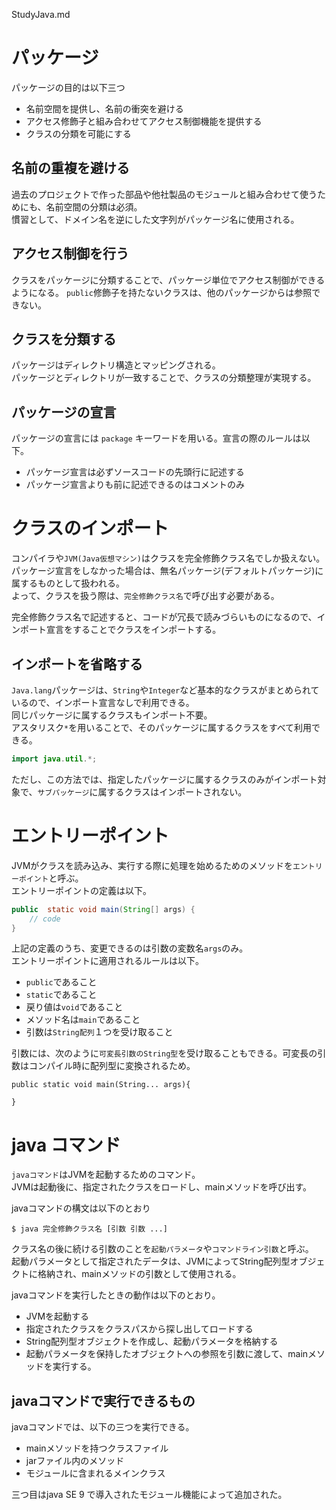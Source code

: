 StudyJava.md

# パッケージ
パッケージの目的は以下三つ
- 名前空間を提供し、名前の衝突を避ける
- アクセス修飾子と組み合わせてアクセス制御機能を提供する
- クラスの分類を可能にする
  
## 名前の重複を避ける
過去のプロジェクトで作った部品や他社製品のモジュールと組み合わせて使うためにも、名前空間の分類は必須。  
慣習として、ドメイン名を逆にした文字列がパッケージ名に使用される。

## アクセス制御を行う
クラスをパッケージに分類することで、パッケージ単位でアクセス制御ができるようになる。 
`public`修飾子を持たないクラスは、他のパッケージからは参照できない。 

## クラスを分類する
パッケージはディレクトリ構造とマッピングされる。  
パッケージとディレクトリが一致することで、クラスの分類整理が実現する。

## パッケージの宣言
パッケージの宣言には `package` キーワードを用いる。宣言の際のルールは以下。
- パッケージ宣言は必ずソースコードの先頭行に記述する  
- パッケージ宣言よりも前に記述できるのはコメントのみ

# クラスのインポート
コンパイラや`JVM(Java仮想マシン)`はクラスを完全修飾クラス名でしか扱えない。  
パッケージ宣言をしなかった場合は、無名パッケージ(デフォルトパッケージ)に属するものとして扱われる。  
よって、クラスを扱う際は、`完全修飾クラス名`で呼び出す必要がある。

完全修飾クラス名で記述すると、コードが冗長で読みづらいものになるので、インポート宣言をすることでクラスをインポートする。  

## インポートを省略する
`Java.lang`パッケージは、`String`や`Integer`など基本的なクラスがまとめられているので、インポート宣言なしで利用できる。  
同じパッケージに属するクラスもインポート不要。  
アスタリスク`*`を用いることで、そのパッケージに属するクラスをすべて利用できる。  

```java
import java.util.*;
```

ただし、この方法では、指定したパッケージに属するクラスのみがインポート対象で、`サブパッケージ`に属するクラスはインポートされない。

# エントリーポイント
JVMがクラスを読み込み、実行する際に処理を始めるためのメソッドを`エントリーポイント`と呼ぶ。  
エントリーポイントの定義は以下。

```java
public  static void main(String[] args) {
    // code
}
```

上記の定義のうち、変更できるのは引数の変数名`args`のみ。  
エントリーポイントに適用されるルールは以下。

- `public`であること
- `static`であること
- 戻り値は`void`であること
- メソッド名は`main`であること
- 引数は`String配列`１つを受け取ること

引数には、次のように`可変長引数のString型`を受け取ることもできる。可変長の引数はコンパイル時に配列型に変換されるため。

```
public static void main(String... args){

}
```

# java コマンド
`javaコマンド`はJVMを起動するためのコマンド。  
JVMは起動後に、指定されたクラスをロードし、mainメソッドを呼び出す。

javaコマンドの構文は以下のとおり

```
$ java 完全修飾クラス名 [引数 引数 ...]
```

クラス名の後に続ける引数のことを`起動パラメータ`や`コマンドライン引数`と呼ぶ。  
起動パラメータとして指定されたデータは、JVMによってString配列型オブジェクトに格納され、mainメソッドの引数として使用される。

javaコマンドを実行したときの動作は以下のとおり。

- JVMを起動する
- 指定されたクラスをクラスパスから探し出してロードする
- String配列型オブジェクトを作成し、起動パラメータを格納する
- 起動パラメータを保持したオブジェクトへの参照を引数に渡して、mainメソッドを実行する。

## javaコマンドで実行できるもの
javaコマンドでは、以下の三つを実行できる。

- mainメソッドを持つクラスファイル
- jarファイル内のメソッド
- モジュールに含まれるメインクラス

三つ目はjava SE 9 で導入されたモジュール機能によって追加された。
